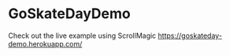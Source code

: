 # GoSkateDayDemo

Check out the live example using ScrollMagic https://goskateday-demo.herokuapp.com/
